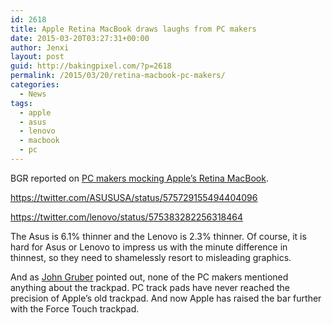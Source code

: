 ```yaml
---
id: 2618
title: Apple Retina MacBook draws laughs from PC makers
date: 2015-03-20T03:27:31+00:00
author: Jenxi
layout: post
guid: http://bakingpixel.com/?p=2618
permalink: /2015/03/20/retina-macbook-pc-makers/
categories:
  - News
tags:
  - apple
  - asus
  - lenovo
  - macbook
  - pc
---
```

BGR reported on [PC makers mocking Apple&#8217;s Retina MacBook](http://bgr.com/2015/03/13/apple-retina-macbook-pc-makers/).

https://twitter.com/ASUSUSA/status/575729155494404096

https://twitter.com/lenovo/status/575383282256318464

The Asus is 6.1% thinner and the Lenovo is 2.3% thinner. Of course, it is hard for Asus or Lenovo to impress us with the minute difference in thinnest, so they need to shamelessly resort to misleading graphics.

And as [John Gruber](http://daringfireball.net/linked/2015/03/18/pc-makers-new-macbook) pointed out, none of the PC makers mentioned anything about the trackpad. PC track pads have never reached the precision of Apple&#8217;s old trackpad. And now Apple has raised the bar further with the Force Touch trackpad.